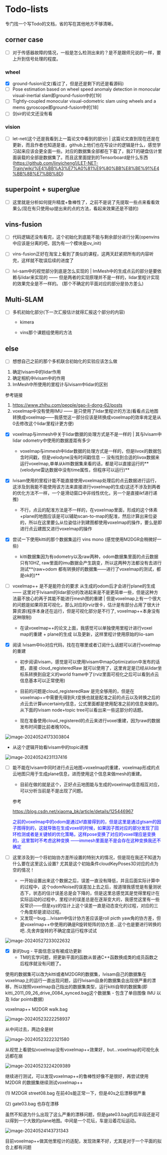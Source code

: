 # Todo-lists

专门找一个写Todo的文档，省的写在其他地方不够清晰。

## corner case

- [ ] 对于传感器故障的情况，一般是怎么检测出来的？是不是跟师兄说的一样，要上升到信号处理的程度。

### wheel

- [x] ground-fusion论文(看过了，但是还是剩下的还是看源码)
- [ ] Pose estimation based on wheel speed anomaly detection in monocular visual-inertial slam即ground-fusion中的[19]
- [ ] Tightly-coupled monocular visual-odometric slam using wheels and a mems gyroscope即ground-fusion中的[18]
- [ ] 剑sir的论文还没有看

### vision

- [ ] let-net(这个还是我看到上一篇论文中看到的部分) | 这篇论文直到现在还是在更新，而且作者也知道是谁，github上他们也在写设计的逻辑是什么，感觉学习起来应该会更全面一些。对应的数据集全部都在下载了，我2T的硬盘估计里面装载的全部是数据集了。而且这里面提到的Tensorboard是什么东西(https://github.com/linyicheng1/LET-NET-Train/wiki/%E4%BB%A3%E7%A0%81%E9%80%BB%E8%BE%91%E4%BB%8B%E7%BB%8D)

## superpoint + superglue

- [ ] 这里就是分析如何提升精度+鲁棒性了，之前不是说了先提取一些点来看看效果么(现在有只使用sp提出来的点的方法，看起来效果还是不错的)

## vins-fusion 

- [ ] 代码逻辑还没有看完，这个初始化到底能不能与剩余部分进行分离(openvins中应该是分离的吧，因为有一个模块是ov_init)
- [ ] vins-fusion正好在淘宝上看到了类似的课程，这两天赶紧把所有的内容听完，这样就不耽误后续的进度了
- [ ] lvi-sam中的视觉部分到底是怎么实现的 \| ImMesh中的生成点云的部分是要依赖与lidar来实现的 —— 但是两者的实现原理并不是一样的，lidar里程计实现的效果完全是不一样的。 (那个不确定的平面对应的部分是协方差么)





## Multi-SLAM

- [ ] 多机初始化部分(下一次汇报估计就得汇报这个部分的内容)

    - kimera

    - vins那个课题组使用的方法

## else



- [ ] 想想自己之前的那个多机联合初始化的实验应该怎么做

  

1. 确定lvisam中的lidar作用
2. 确定相机中lvisam中的作用
3. ImMesh中所使用的里程计与lvisam中lidar的区别

参考链接

1. https://www.zhihu.com/people/gao-li-dong-62/posts
2. voxelmap中没有使用IMU —— 是只使用了lidar里程计的方法(看看点云地图转换成voxelmap——我感觉这一部分应该是转换成voxelmap的效率肯定是从0去修改这个lidar里程计更方便)





- [x] voxelmap与immesh中关于lidar数据的处理方式是不是一样的 | 其与lvisam中lidar odometry中使用的数据差距有多少

    - voxelmap与immesh中lidar数据的处理方式是一样的，但是livox的数据包含时间戳，但是velodyne没有时间戳信息 -- 没有找到合适的livox数据来运行voxelmap,单单从kitti数据集来看的话，都是可以直接运行的**(velodyne雷达数据中没有time属性，但程序可以运行)**

        

- [x] lvisam使用的里程计能不能直接使用voxelmap处理后的点云数据进行运行，这涉及到我能不能使用该方法来直接进行voxelmap的生成(这还不涉及到两者的优化方法不一样，一个是滑动窗口中非线性优化，另一个是直接ikf进行递推)
    - 不行，点云的配准方法是不一样的，在voxelmap里面，形成的这个体素+plane的地图应该是可以辅助scan-to-map的配准，然后计算出来位姿的，所以在这里要么从位姿估计到建图都使用voxelmap的操作，要么是即进行点云建图又进行voxelmap的操作



- [x] 尝试一下使用kitti的那个数据集运行 vins mono (感觉使用M2DGR会稍微好一些)

    - kitti数据集因为有odometry以及raw两种，odom数据集里面的点云数据只有10HZ, raw里面的imu数据会产生跳变，所以这两种方法都没有去进行测试**(raw+odom 都有转换好的数据集——进行了voxelmap的测试，都是ok的)**

    

- [ ] voxelmap++ 是不是能符合的要求 从生成的odom后才会进行plane的生成 —— 这里对于lvisam的lidar部分的改进起来是不是更简单一些，但是这种方法最不放心的再于其能不能进行mesh图的重建 | 但是voxelmap上有一个很大的问题是如果将其可视化，那么对应的rviz很卡，估计是有部分占用了很大计算资源(程序本身还在运行，但是可视化部分是不行了, voxelmap++本身没有这种限制)

    - 在读voxelmap++的论文上面，我感觉可以单独使用里程计进行voxel map的重建 + plane的生成 以及更新，这样里程计使用原始的lio-sam



- [x] 阅读 lvisam中lio对应代码，找在在哪里或者订阅什么话题可以进行voxelmap的重建

    - 初步阅读lvisam，感觉是可以使用lvisam中mapOptimization中发布的话题，直接 cloud_registeredRaw 就可以使用了，这里肯定是已经从lidar坐标系转换到自定义的world frame中了(rviz里面可视化之后可以看到点云信息基本可以正常使用)

    - 目前的问题是cloud_registeredRaw 是完全够用的，但是在voxelmap++中需要先得到R,t变换也就是配准之前的点云以及转换之后的点云去计算uncertainty信息，公式里面都是使用配准之前的信息来做的。从下面的lvisam node+topic tree可以看出来一些这部分的话题。
    
    - 现在准备使用cloud_registered的点云来进行voxel重建，因为raw的数据发布时间要比前者晚100s。
    
      

![image-20240524173303804](figure/image-20240524173303804.png)

- 从这个逻辑开始看lvisam中的topic递推

![image-20240524231137416](./figure/image-20240524231137416.png)



- [ ] 能不能在lvisam中同时进行点云地图+voxelmap的重建，voxelmap形成的点云地图只用于生成plane信息，进而使用这个信息来做mesh的重建。

  - 目前在做的就是这个，正好点云地图能与生成的voxelmap信息相互对应，可以分析当前是不是出现了问题。

  

  参考

  https://blog.csdn.net/xiaoma_bk/article/details/125446967

  

  

  <font color='blue'>之前的voxelmap中的odom是通过kf直接得到的，但是这里是通过gtsam的因子图得到的，这就导致在生成voxel的时候，如果因子图对应的部分发现了回环检测或者是关键帧的优化策略，这样pose变换了对应的voxel理应是变换的，这里暂时不考虑这种变换 ——immesh里面是不是会存在这种变换我还不确定</font>



- [ ] 这里涉及到一个将初始协方差所设置的特别大的情况，但是现在我还不知道为什么要在这里这么设置? 尤其是这个初始条件cloudKeyPoses3D对应的点为空的情况！
    - 一开始设置出来这个数据之后，误差一直没有降低，并且后面实际计算中的过程中，这个odomNoise的误差加上去之后，按道理我感觉是有量测状态下，状态的估计误差总是会下降的，但是这里总感觉其是觉得里程计在实际运动的过程中，里程计的误差总是在逐渐变大的，我感觉这里有一些反常识——但是xyz的估计上这个误差一直是动态变化的过程，对应的三个角度却是波动过程。
    - 又发现一bug....lvisam中估计协方差应该是roll picth yaw角的协方差，但是voxelmap++中使用的确是R旋转矩阵的协方差...这个也是要进行转换的吧..先舍弃旋转的不确定度运行程序试试

![image-20240527233022632](figure/image-20240527233022632.png)





- [x] 新的bug - 平面信息没有被成功更新
    - TM的玄学问题，把更新平面的函数从普通C++函数换成类的成员函数之后程序就没有问题了。



使用的数据集可以改为kitti或者M2DGR的数据集，lvisam自己的数据集在voxelmap上的运行一直出现问题，运行lvisam自身的数据集会出现很严重的漂移，所以按照voxelmap自己指出的数据集类型，运行kitti自带的数据集(即kitti_2011_09_26_drive_0084_synced.bag这个数据集 - 包含了单目图像 IMU 以及 lidar points数据)





voxelmap++ M2DGR walk.bag

![image-20240523222258937](figure/image-20240523222258937.png)

从中间过去，两边全是树

![image-20240523222321580](figure/image-20240523222321580.png)

从视觉上看貌似voxelmap没有voxelmap++效果好，but...voxelmap的可视化永远都在崩

![image-20240523224209389](figure/image-20240523224209389.png)

继续进行测试，可以发现voxelmap++的鲁棒性好像不是很好，再尝试使用M2DGR 的数据集继续测试voxelmap++

(1) M2DGR street08.bag 在前40s能正常一下，但是40s之后漂移很严重

(2) gate03.bag 也存在漂移

虽然不知道为什么出现了这么严重的漂移问题，但是gate03.bag的后半段还是可以得到一个大致的plane地图。中间是一个花坛，车是沿着花坛运动。

![image-20240524143731343](figure/image-20240524143731343.png)





目前voxelmap++做其他里程计的适配，发现效果不好，尤其是对于一个平面的拟合上都有问题





